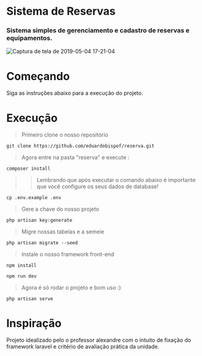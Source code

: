 # Sistema de Reservas
### Sistema simples de gerenciamento e cadastro de reservas e equipamentos.
![Captura de tela de 2019-05-04 17-21-04](https://user-images.githubusercontent.com/40250320/57185468-d5ee7a80-6e91-11e9-8a0b-4c2457447ae0.png)


# Começando
Siga as instruções abaixo para a execução do projeto.

# Execução
> Primeiro clone o nosso repositório 
```
git clone https://github.com/eduardobispof/reserva.git

```
> Agora entre na pasta "reserva" e execute :

```
composer install
```
>> Lembrando que após executar o comando abaixo é importante que você configure os seus dados de database!
```
cp .env.example .env
```

> Gere a chave do nosso projeto
```
php artisan key:generate
```
> Migre nossas tabelas e a semeie
```
php artisan migrate --seed
```
> Instale o nosso framework front-end
```
npm install
```
```
npm run dev
```
> Agora é só rodar o projeto e bom uso :)
```
php artisan serve
```
# Inspiração
Projeto idealizado pelo o professor alexandre com o intuito de fixação do framework laravel e critério de avaliação prática da unidade.


